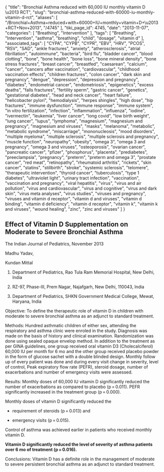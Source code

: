 {
    "title": "Bronchial Asthma reduced with 60,000 IU monthly vitamin D \u2013 RCT",
    "slug": "bronchial-asthma-reduced-with-60000-iu-monthly-vitamin-d-rct",
    "aliases": [
        "/Bronchial+Asthma+reduced+with+60000+IU+monthly+vitamin+D+\u2013+RCT+Nov+2013",
        "/4745"
    ],
    "tiki_page_id": 4745,
    "date": "2013-11-07",
    "categories": [
        "Breathing",
        "Intervention"
    ],
    "tags": [
        "Breathing",
        "Intervention",
        "asthma",
        "breathing",
        "child",
        "dosage",
        "vitamin d"
    ],
    "associated_tags": [
        "CYPA",
        "CYPB",
        "CYPR",
        "EBV",
        "HRV",
        "PCOS",
        "RSV",
        "SAD",
        "ankle fractures",
        "anxiety",
        "atherosclerosis",
        "atrial fibrillation",
        "autoimmune",
        "bacteria",
        "bird flu",
        "bladder cancer",
        "blood clotting",
        "bone",
        "bone health",
        "bone loss",
        "bone mineral density",
        "bone stress fractures",
        "breast cancer",
        "breastfed",
        "caesarean",
        "calcium",
        "cancer",
        "cancers after vaccination",
        "cardiovascular",
        "childhood vaccination effects",
        "children fractures",
        "colon cancer",
        "dark skin and pregnancy",
        "dengue",
        "depression",
        "depression and pregnancy",
        "diabetes",
        "endometrial cancer",
        "endometriosis",
        "epigenetics",
        "excess deaths",
        "falls fractures",
        "fertility sperm",
        "gastric cancer",
        "genetics",
        "gestational diabetes",
        "head and neck cancer",
        "heart failure",
        "helicobacter pylori",
        "hemodialysis",
        "herpes shingles",
        "high dose",
        "hip fractures",
        "immune dysfunction",
        "immune response",
        "immune system",
        "in vitro fertilization",
        "infection",
        "inflammation",
        "influenza",
        "iodine",
        "ivermectin",
        "leukemia",
        "liver cancer",
        "long covid",
        "low birth weight",
        "lung cancer",
        "lupus",
        "lymphoma",
        "magnesium",
        "magnesium and pregnancy",
        "magnesium and viruses",
        "masks",
        "melanoma",
        "metabolic",
        "metabolic syndrome",
        "miscarriage",
        "mononucleosis",
        "mood disorders",
        "multiple myeloma",
        "multiple sclerosis",
        "multiple sclerosis and pregnancy",
        "muscle function",
        "neuropathy",
        "obesity",
        "omega 3",
        "omega 3 and pregnancy",
        "omega 3 and viruses",
        "osteoporosis",
        "ovarian cancer",
        "pancreatic cancer",
        "pfizer",
        "phosphorus",
        "placenta",
        "prediabetes",
        "preeclampsia",
        "pregnancy",
        "preterm",
        "preterm and omega 3",
        "prostate cancer",
        "red meat",
        "retinopathy",
        "rheumatoid arthritis",
        "rickets",
        "skin cancer",
        "statins",
        "stillbirth",
        "stroke",
        "systemic sclerosis",
        "telomere",
        "therapeutic intervention",
        "thyroid cancer",
        "tuberculosis",
        "type 1 diabetes",
        "ultraviolet light",
        "urinary tract infection",
        "vaccination",
        "vaccination and pregnancy",
        "viral hepatitis",
        "virus",
        "virus and air pollution",
        "virus and cardiovascular",
        "virus and cognitive",
        "virus and dark skin",
        "virus meta analyses",
        "virus studies",
        "viruses and pregnancy",
        "viruses and vitamin d receptor",
        "vitamin d and viruses",
        "vitamin d binding",
        "vitamin d deficiency",
        "vitamin d receptor",
        "vitamin k",
        "vitamin k and viruses",
        "wound healing",
        "zinc",
        "zinc and viruses"
    ]
}


## Effect of Vitamin D Supplementation on Moderate to Severe Bronchial Asthma

The Indian Journal of Pediatrics, November 2013

Madhu Yadav,

Kundan Mittal

1. Department of Pediatrics, Rao Tula Ram Memorial Hospital, New Delhi, India

3. RZ-97, Phase-III, Prem Nagar, Najafgarh, New Delhi, 110043, India

2. Department of Pediatrics, SHKN Government Medical College, Mewat, Haryana, India

Objective: To define the therapeutic role of vitamin D in children with moderate to severe bronchial asthma as an adjunct to standard treatment.

Methods: Hundred asthmatic children of either sex, attending the respiratory and asthma clinic were enroled in the study. Diagnosis was made on the basis of history and clinical examination. Randomization was done using sealed opaque envelop method. In addition to the treatment as per GINA guidelines, one group received oral vitamin D3 (Cholecalciferol) 60,000 IU per month for 6 mo and the other group received placebo powder in the form of glucose sachet with a double blinded design. Monthly follow up of every patient was done and during every visit change in severity, level of control, Peak expiratory flow rate (PEFR), steroid dosage, number of exacerbations and number of emergency visits were assessed.

Results: Monthly doses of 60,000 IU vitamin D significantly reduced the number of exacerbations as compared to placebo (p = 0.011). PEFR significantly increased in the treatment group (p = 0.000). 

Monthly doses of vitamin D significantly reduced the 

* requirement of steroids (p = 0.013) and 

* emergency visits (p = 0.015). 

Control of asthma was achieved earlier in patients who received monthly vitamin D. 

 **Vitamin D significantly reduced the level of severity of asthma patients over 6 mo of treatment (p = 0.016).** 

Conclusions: Vitamin D has a definite role in the management of moderate to severe persistent bronchial asthma as an adjunct to standard treatment.